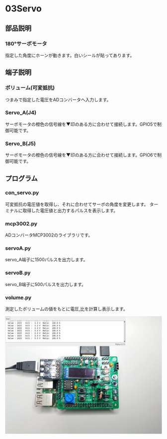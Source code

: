 # 03Servo
## 部品説明
### 180°サーボモータ
指定した角度にホーンが動きます。白いシールが貼ってあります。  
## 端子説明
### ボリューム(可変抵抗)
つまみで指定した電圧をADコンバータへ入力します。  
### Servo_A(J4)
サーボモータの橙色の信号線を▼印のある方に合わせて接続します。GPIO5で制御可能です。  
### Servo_B(J5)
サーボモータの橙色の信号線を▼印のある方に合わせて接続します。GPIO6で制御可能です。  

## プログラム
### con_servo.py
可変抵抗の電圧値を取得し、それに合わせてサーボの角度を変更します。  ターミナルに取得した電圧値と出力するパルスを表示します。  
### mcp3002.py
ADコンバータMCP3002のライブラリです。 
### servoA.py
servo_A端子に1500パルスを出力します。  
### servoB.py
servo_B端子に500パルスを出力します。  
### volume.py
測定したボリュームの値をもとに電圧,比を計算し表示します。  

<img src="https://github.com/bit-trade-one/ADRPM2001/blob/main/images/VR.JPG" width = "720px" >
